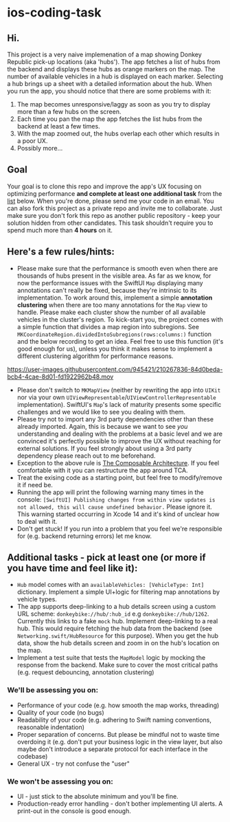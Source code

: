 # ios-coding-task

## Hi.

This project is a very naive implemenation of a map showing Donkey Republic pick-up locations (aka 'hubs'). The app fetches a list of hubs from the backend and displays these hubs as orange markers on the map. The number of available vehicles in a hub is displayed on each marker. Selecting a hub brings up a sheet with a detailed information about the hub. When you run the app, you should notice that there are some problems with it:
1. The map becomes unresponsive/laggy as soon as you try to display more than a few hubs on the screen.
2. Each time you pan the map the app fetches the list hubs from the backend at least a few times.
3. With the map zoomed out, the hubs overlap each other which results in a poor UX.
4. Possibly more...

## Goal
Your goal is to clone this repo and improve the app's UX focusing on optimizing performance **and complete at least one additional task** from the [list](https://github.com/AleksanderMaj/ios-coding-task#additional-tasks---pick-at-least-one-or-more-if-you-have-time-and-feel-like-it) below. When you're done, please send me your code in an email. You can also fork this project as a private repo and invite me to collaborate. Just make sure you don't fork this repo as another public repository - keep your solution hidden from other candidates. This task shouldn't require you to spend much more than **4 hours** on it.

## Here's a few rules/hints:
- Please make sure that the performance is smooth even when there are thousands of hubs present in the visible area. As far as we know, for now the performance issues with the SwiftUI `Map` displaying many annotations can't really be fixed, because they're intrinsic to its implementation. To work around this, implement a simple **annotation clustering** when there are too many annotations for the `Map` view to handle. Please make each cluster show the number of all available vehicles in the cluster's region. To kick-start you, the project comes with a simple function that divides a map region into subregions. See `MKCoordinateRegion.dividedIntoSubregions(rows:columns:)` function and the below recording to get an idea. Feel free to use this function (it's good enough for us), unless you think it makes sense to implement a different clustering algorithm for performance reasons.

https://user-images.githubusercontent.com/945421/210267836-84d0beda-bcb4-4cae-8d01-fd1922962b48.mov

- Please don't switch to `MKMapView` (neither by rewriting the app into `UIKit` nor via your own `UIViewRepresentable`/`UIViewControllerRepresentable` implementation). SwiftUI's `Map`'s lack of maturity presents some specific challenges and we would like to see you dealing with them.
- Please try not to import any 3rd party dependencies other than these already imported. Again, this is because we want to see *you* understanding and dealing with the problems at a basic level and we are convinced it's perfectly possible to improve the UX without reaching for external solutions. If you feel strongly about using a 3rd party dependency please reach out to me beforehand.
- Exception to the above rule is [The Composable Architecture](https://github.com/pointfreeco/swift-composable-architecture). If you feel comfortable with it you can restructure the app around TCA.
- Treat the exising code as a starting point, but feel free to modify/remove it if need be.
- Running the app will print the following warning many times in the console: `[SwiftUI] Publishing changes from within view updates is not allowed, this will cause undefined behavior.` Please ignore it. This warning started occurring in Xcode 14 and it's kind of unclear how to deal with it.
- Don't get stuck! If you run into a problem that you feel we're responsible for (e.g. backend returning errors) let me know.

## Additional tasks - pick **at least one** (or more if you have time and feel like it):
- `Hub` model comes with an `availableVehicles: [VehicleType: Int]` dictionary. Implement a simple UI+logic for filtering map annotations by vehicle types.
- The app supports deep-linking to a hub details screen using a custom URL scheme: `donkeybike://hub/:hub_id` e.g `donkeybike://hub/1262`. Currently this links to a fake `mock` hub. Implement deep-linking to a real hub. This would require fetching the hub data from the backend (see `Networking.swift/HubResource` for this purpose). When you get the hub data, show the hub details screen and zoom in on the hub's location on the map.
- Implement a test suite that tests the `MapModel` logic by mocking the response from the backend. Make sure to cover the most critical paths (e.g. request debouncing, annotation clustering)

### We'll be assessing you on:
- Performance of your code (e.g. how smooth the map works, threading)
- Quality of your code (no bugs)
- Readability of your code (e.g. adhering to Swift naming conventions, reasonable indentation)
- Proper separation of concerns. But please be mindful not to waste time overdoing it (e.g. don't put your business logic in the view layer, but also maybe don't introduce a separate protocol for each interface in the codebase)
- General UX - try not confuse the "user"

### We **won't** be assessing you on:
- UI - just stick to the absolute minimum and you'll be fine.
- Production-ready error handling - don't bother implementing UI alerts. A print-out in the console is good enough.

